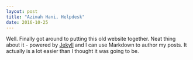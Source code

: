 ```yaml
---
layout: post
title: "Azimah Hani, Helpdesk"
date: 2016-10-25
---
```


Well. Finally got around to putting this old website together. 
Neat thing about it - powered by [Jekyll](http://jekyllrb.com) and I can use Markdown to author my posts. 
It actually is a lot easier than I thought it was going to be.
